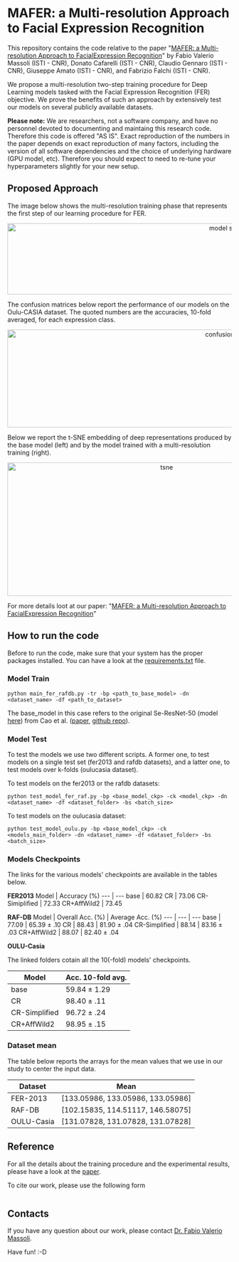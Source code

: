 # MAFER: a Multi-resolution Approach to Facial Expression Recognition

This repository contains the code relative to the paper "[MAFER: a Multi-resolution Approach to FacialExpression Recognition](...)" by Fabio Valerio Massoli (ISTI - CNR), Donato Cafarelli (ISTI - CNR), Claudio Gennaro (ISTI - CNR), Giuseppe Amato (ISTI - CNR), and Fabrizio Falchi (ISTI - CNR).

We propose a multi-resolution two-step training procedure for Deep Learning models tasked with the Facial Expression Recognition (FER) objective. We prove the benefits of such an approach by extensively test our models on several publicly available datasets.  

**Please note:** 
We are researchers, not a software company, and have no personnel devoted to documenting and maintaing this research code. Therefore this code is offered "AS IS". Exact reproduction of the numbers in the paper depends on exact reproduction of many factors, including the version of all software dependencies and the choice of underlying hardware (GPU model, etc). Therefore you should expect to need to re-tune your hyperparameters slightly for your new setup.


## Proposed Approach

The image below shows the multi-resolution training phase that represents the first step of our learning procedure for FER.

<p align="center">
<img src="https://github.com/fvmassoli/multi-res-fer-in-the-wild/blob/master/images/model_simplified.png"  alt="model simplified" width="1000" height="160">
</p>

The confusion matrices below report the performance of our models on the Oulu-CASIA dataset. The quoted numbers are the accuracies, 10-fold averaged, for each expression class.

<p align="center">
<img src="https://github.com/fvmassoli/multi-res-fer-in-the-wild/blob/master/images/confusion_matrices.png"  alt="confusion matrices" width="1000" height="220">
</p>

Below we report the t-SNE embedding of deep representations produced by the base model (left) and by the model trained with a multi-resolution training (right). 

<p align="center">
<img src="https://github.com/fvmassoli/multi-res-fer-in-the-wild/blob/master/images/tsne.png"  alt="tsne" width="700" height="300">
</p>

For more details loot at our paper: "[MAFER: a Multi-resolution Approach to FacialExpression Recognition](...)"

## How to run the code

Before to run the code, make sure that your system has the proper packages installed. You can have a look at the [requirements.txt](https://github.com/fvmassoli/mafer-multires-facial-expression-recognition/blob/main/requirements.txt) file.


### Model Train

```
python main_fer_rafdb.py -tr -bp <path_to_base_model> -dn <dataset_name> -df <path_to_dataset>
```

The base_model in this case refers to the original Se-ResNet-50 (model [here](https://cnrsc-my.sharepoint.com/personal/fabrizio_falchi_cnr_it/_layouts/15/onedrive.aspx?originalPath=aHR0cHM6Ly9jbnJzYy1teS5zaGFyZXBvaW50LmNvbS86ZjovZy9wZXJzb25hbC9mYWJyaXppb19mYWxjaGlfY25yX2l0L0V0bTRiRzFPTjJ0SHF0b202NjZtbWlNQmdPeU9fRnNEd1hJWmgySk9TRlhab3c%5FcnRpbWU9WVhWcUVPc0EyVWc&id=%2Fpersonal%2Ffabrizio%5Ffalchi%5Fcnr%5Fit%2FDocuments%2FSharedByLilnk%2Fpaper%5Fcheckpoints%2Fsenet50%5Fft%5Fpytorch%2Ept&parent=%2Fpersonal%2Ffabrizio%5Ffalchi%5Fcnr%5Fit%2FDocuments%2FSharedByLilnk%2Fpaper%5Fcheckpoints)) from Cao et al. ([paper](https://arxiv.org/abs/1710.08092), [github repo](https://github.com/ox-vgg/vgg_face2)).   

### Model Test
To test the models we use two different scripts. A former one, to test models on a single test set (fer2013 and rafdb datasets), and a latter one, to test models over k-folds (oulucasia dataset).

To test models on the fer2013 or the rafdb datasets:
```
python test_model_fer_raf.py -bp <base_model_ckp> -ck <model_ckp> -dn <dataset_name> -df <dataset_folder> -bs <batch_size>
```

To test models on the oulucasia dataset:
```
python test_model_oulu.py -bp <base_model_ckp> -ck <models_main_folder> -dn <dataset_name> -df <dataset_folder> -bs <batch_size>
```


### Models Checkpoints

The links for the various models' checkpoints are available in the tables below.

**FER2013** 
Model | Accuracy (%)
--- | ---
base           | 60.82 
CR             | 73.06
CR-Simiplified | 72.33
CR+AffWild2    | 73.45


**RAF-DB**
Model | Overall Acc. (%) | Average Acc. (%)
--- | --- | ---
base           | 77.09 | 65.39 ± .10
CR             | 88.43 | 81.90 ± .04
CR-Simplified  | 88.14 | 83.16 ± .03
CR+AffWild2    | 88.07 | 82.40 ± .04


**OULU-Casia**

The linked folders cotain all the 10(-fold) models' checkpoints.

Model | Acc. 10-fold avg.
--- | --- 
base          | 59.84 ± 1.29
CR            | 98.40 ± .11
CR-Simplified | 96.72 ± .24
CR+AffWild2   | 98.95 ± .15 


### Dataset mean

The table below reports the arrays for the mean values that we use in our study to center the input data.

Dataset | Mean
--- | --- 
FER-2013 | [133.05986, 133.05986, 133.05986]
RAF-DB | [102.15835, 114.51117, 146.58075]
OULU-Casia | [131.07828, 131.07828, 131.07828]


## Reference
For all the details about the training procedure and the experimental results, please have a look at the [paper](...).

To cite our work, please use the following form

```

```

## Contacts
If you have any question about our work, please contact [Dr. Fabio Valerio Massoli](mailto:fabio.massoli@isti.cnr.it). 

Have fun! :-D
